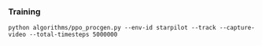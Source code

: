 ### Training
```
python algorithms/ppo_procgen.py --env-id starpilot --track --capture-video --total-timesteps 5000000
``````
